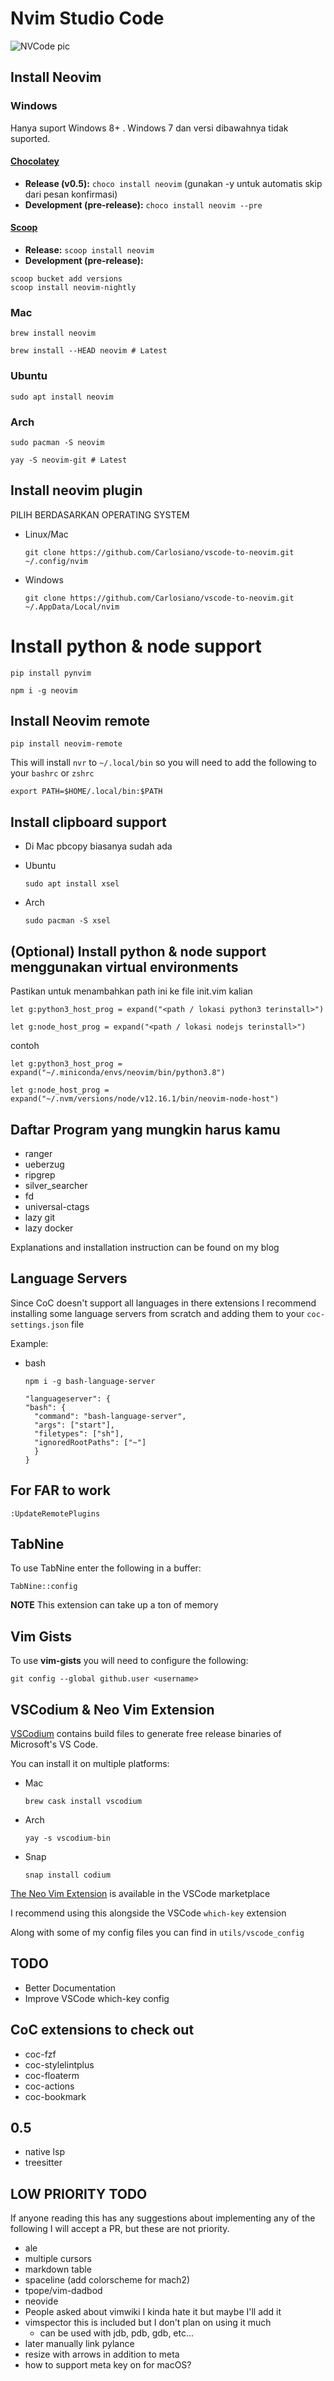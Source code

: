 # Nvim Studio Code

![NVCode pic](./utils/images/nvim.png)

## Install Neovim

### Windows

Hanya suport Windows 8+ . Windows 7 dan versi dibawahnya tidak suported.

#### [Chocolatey](https://chocolatey.org)

- **Release (v0.5):** `choco install neovim` (gunakan -y untuk automatis skip dari pesan konfirmasi)
- **Development (pre-release):** `choco install neovim --pre`

#### [Scoop](https://scoop.sh/)

- **Release:** `scoop install neovim`
- **Development (pre-release):**

```
scoop bucket add versions
scoop install neovim-nightly
```

### Mac

```
brew install neovim

brew install --HEAD neovim # Latest
```

### Ubuntu

```
sudo apt install neovim
```

### Arch

```
sudo pacman -S neovim

yay -S neovim-git # Latest
```

## Install neovim plugin

PILIH BERDASARKAN OPERATING SYSTEM

- Linux/Mac

  ```
  git clone https://github.com/Carlosiano/vscode-to-neovim.git ~/.config/nvim

  ```

- Windows

  ```
  git clone https://github.com/Carlosiano/vscode-to-neovim.git ~/.AppData/Local/nvim

  ```

# Install python & node support

```
pip install pynvim
```

```
npm i -g neovim
```

## Install Neovim remote

```
pip install neovim-remote
```

This will install `nvr` to `~/.local/bin` so you will need to add the following to your `bashrc` or `zshrc`

```
export PATH=$HOME/.local/bin:$PATH
```

## Install clipboard support

- Di Mac pbcopy biasanya sudah ada

- Ubuntu

  ```
  sudo apt install xsel
  ```

- Arch

  ```
  sudo pacman -S xsel
  ```

## (Optional) Install python & node support menggunakan virtual environments

Pastikan untuk menambahkan path ini ke file init.vim kalian

```
let g:python3_host_prog = expand("<path / lokasi python3 terinstall>")

let g:node_host_prog = expand("<path / lokasi nodejs terinstall>")
```

contoh

```
let g:python3_host_prog = expand("~/.miniconda/envs/neovim/bin/python3.8")

let g:node_host_prog = expand("~/.nvm/versions/node/v12.16.1/bin/neovim-node-host")
```

## Daftar Program yang mungkin harus kamu

- ranger
- ueberzug
- ripgrep
- silver_searcher
- fd
- universal-ctags
- lazy git
- lazy docker

Explanations and installation instruction can be found on my blog

## Language Servers

Since CoC doesn't support all languages in there extensions
I recommend installing some language servers from scratch
and adding them to your `coc-settings.json` file

Example:

- bash

  `npm i -g bash-language-server`

  ```
  "languageserver": {
  "bash": {
    "command": "bash-language-server",
    "args": ["start"],
    "filetypes": ["sh"],
    "ignoredRootPaths": ["~"]
    }
  }
  ```

## For FAR to work

```
:UpdateRemotePlugins
```

## TabNine

To use TabNine enter the following in a buffer:

```
TabNine::config
```

**NOTE** This extension can take up a ton of memory

## Vim Gists

To use **vim-gists** you will need to configure the following:

```
git config --global github.user <username>
```

## VSCodium & Neo Vim Extension

[VSCodium](https://github.com/VSCodium/vscodium) contains build files to generate free release binaries of Microsoft's VS Code.

You can install it on multiple platforms:

- Mac

  ```
  brew cask install vscodium
  ```

- Arch

  ```
  yay -s vscodium-bin
  ```

- Snap

  ```
  snap install codium
  ```

[The Neo Vim Extension](https://github.com/asvetliakov/vscode-neovim) is available in the VSCode marketplace

I recommend using this alongside the VSCode `which-key` extension

Along with some of my config files you can find in `utils/vscode_config`

## TODO

- Better Documentation
- Improve VSCode which-key config

## CoC extensions to check out

- coc-fzf
- coc-stylelintplus
- coc-floaterm
- coc-actions
- coc-bookmark

## 0.5

- native lsp
- treesitter

## LOW PRIORITY TODO

If anyone reading this has any suggestions about implementing any of the following I will accept a PR, but these are not priority.

- ale
- multiple cursors
- markdown table
- spaceline (add colorscheme for mach2)
- tpope/vim-dadbod
- neovide
- People asked about vimwiki I kinda hate it but maybe I'll add it
- vimspector this is included but I don't plan on using it much
  - can be used with jdb, pdb, gdb, etc...
- later manually link pylance
- resize with arrows in addition to meta
- how to support meta key on for macOS?

